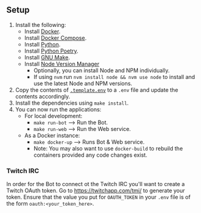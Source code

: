 ## Setup

1. Install the following:
    - Install [Docker](https://www.docker.com/).
    - Install [Docker Compose](https://docs.docker.com/compose/).
    - Install [Python](https://www.python.org/).
    - Install [Python Poetry](https://python-poetry.org/).
    - Install [GNU Make](https://www.gnu.org/software/make/).
    - Install [Node Version Manager](https://github.com/nvm-sh/nvm)
        - Optionally, you can install Node and NPM individually.
        - If using `nvm` run `nvm install node && nvm use node` to install and use the
            latest Node and NPM versions.
1. Copy the contents of [`.template.env`](../.template.env) to a `.env` file and update 
    the contents accordingly.
1. Install the dependencies using `make install`.
1. You can now run the applications:
    - For local development:
        - `make run-bot` --> Run the Bot.
        - `make run-web` --> Run the Web service.
    - As a Docker instance:
        - `make docker-up` --> Runs Bot & Web service.
        - Note: You may also want to use `docker-build` to rebuild the containers 
            provided any code changes exist.

### Twitch IRC

In order for the Bot to connect ot the Twitch IRC you'll want to create a Twitch OAuth
token. Go to https://twitchapp.com/tmi/ to generate your token. Ensure that the value
you put for `OAUTH_TOKEN` in your `.env` file is of the form `oauth:<your_token_here>`.